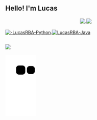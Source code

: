 ## Hello! I'm Lucas 

<div align="center">
  <a href="https://github.com/LucasRBA">
<img align="center" src="![Anurag's github stats](https://github-readme-stats.vercel.app/api?username=LucasRBA&count_private=true)](https://github.com/anuraghazra/github-readme-stats)" />

<img align="center" src="[![Top Langs](https://github-readme-stats.vercel.app/api/top-langs/?username=LucasRBA)](https://github.com/anuraghazra/github-readme-stats)" />
</div>

<div style="display: inline_block"><br>
  <img align="center" alt="-LucasRBA-Python" height="30" width="40" src="https://cdn.jsdelivr.net/gh/devicons/devicon/icons/python/python-original.svg" />
  <img align="center" alt="LucasRBA-Java" height="30" width="40" src="https://cdn.jsdelivr.net/gh/devicons/devicon/icons/java/java-original.svg" />
 
  
</div>

##

<div> 
  <a href="https://www.linkedin.com/in/https://www.linkedin.com/in/lucas-rafael-bueno-de-arantes-4869b1216//" target="_blank"><img src="https://img.shields.io/badge/-LinkedIn-%230077B5?style=for-the-badge&logo=linkedin&logoColor=white" target="_blank"></a> 
 
  ![Snake animation](https://github.com/LucasRBA/LucasRBA/blob/output/github-contribution-grid-snake.svg)
 
</div>
